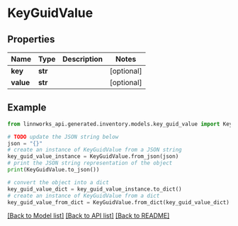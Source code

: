 # KeyGuidValue


## Properties

Name | Type | Description | Notes
------------ | ------------- | ------------- | -------------
**key** | **str** |  | [optional] 
**value** | **str** |  | [optional] 

## Example

```python
from linnworks_api.generated.inventory.models.key_guid_value import KeyGuidValue

# TODO update the JSON string below
json = "{}"
# create an instance of KeyGuidValue from a JSON string
key_guid_value_instance = KeyGuidValue.from_json(json)
# print the JSON string representation of the object
print(KeyGuidValue.to_json())

# convert the object into a dict
key_guid_value_dict = key_guid_value_instance.to_dict()
# create an instance of KeyGuidValue from a dict
key_guid_value_from_dict = KeyGuidValue.from_dict(key_guid_value_dict)
```
[[Back to Model list]](../README.md#documentation-for-models) [[Back to API list]](../README.md#documentation-for-api-endpoints) [[Back to README]](../README.md)


